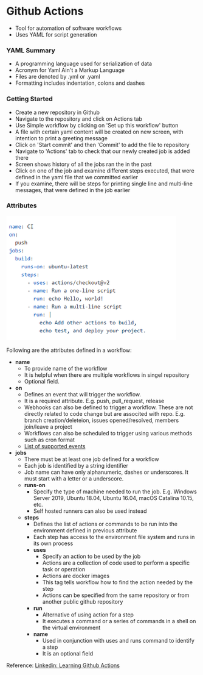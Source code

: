 # Github Actions
- Tool for automation of software workflows
- Uses YAML for script generation

### YAML Summary
- A programming language used for serialization of data
- Acronym for Yaml Ain't a Markup Language
- Files are denoted by .yml or .yaml
- Formatting includes indentation, colons and dashes

### Getting Started
- Create a new repository in Github
- Navigate to the repository and click on Actions tab
- Use Simple workflow by clicking on 'Set up this workflow' button
- A file with certain yaml content will be created on new screen, with intention to print a greeting message
- Click on 'Start commit' and then 'Commit' to add the file to repository
- Navigate to 'Actions' tab to check that our newly created job is added there
- Screen shows history of all the jobs ran the in the past
- Click on one of the job and examine different steps executed, that were defined in the yaml file that we committed earlier
- If you examine, there will be steps for printing single line and multi-line messages, that were defined in the job earlier

### Attributes
![Sample workflow](https://github.com/akashkj/learning-notes/blob/github-actions/sample_workflow.png)

Following are the attributes defined in a workflow:
- **name** 
  - To provide name of the workflow
  - It is helpful when there are multiple workflows in singel repository
  - Optional field.
- **on** 
  - Defines an event that will trigger the workflow. 
  - It is a required attribute. E.g. push, pull_request, release
  - Webhooks can also be defined to trigger a workflow. These are not directly related to code change but are associted with repo. E.g. branch creation/deleteion, issues opened/resolved, members join/leave a project
  - Workflows can also be scheduled to trigger using various methods such as cron format
  - [List of supported events](https://docs.github.com/en/free-pro-team@latest/actions/reference/events-that-trigger-workflows)
- **jobs** 
  - There must be at least one job defined for a workflow
  - Each job is identified by a string identifier
  - Job name can have only alphanumeric, dashes or underscores. It must start with a letter or a underscore.
  - **runs-on** 
    - Specify the type of machine needed to run the job. E.g. Windows Server 2019, Ubuntu 18.04, Ubuntu 16.04, macOS Catalina 10.15, etc.
    - Self hosted runners can also be used instead
  - **steps**
    - Defines the list of actions or commands to be run into the environment defined in previous attribute
    - Each step has access to the environment file system and runs in its own process
    - **uses**
      - Specify an action to be used by the job
      - Actions are a collection of code used to perform a specific task or operation
      - Actions are docker images
      - This tag tells workflow how to find the action needed by the step
      - Actions can be specified from the same repository or from another public github repository
    - **run**
      - Alternative of using action for a step
      - It executes a command or a series of commands in a shell on the virtual environment
    - **name**
      - Used in conjunction with uses and runs command to identify a step
      - It is an optional field
  



Reference: [Linkedin: Learning Github Actions](https://www.linkedin.com/learning/learning-github-actions-2)
